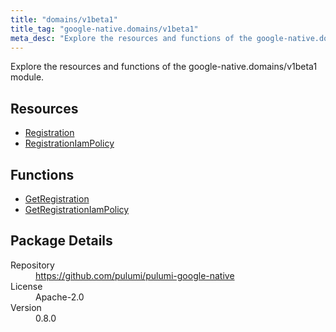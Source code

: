 ```yaml
---
title: "domains/v1beta1"
title_tag: "google-native.domains/v1beta1"
meta_desc: "Explore the resources and functions of the google-native.domains/v1beta1 module."
---
```


<!-- WARNING: this file was generated by Pulumi Docs Generator. -->
<!-- Do not edit by hand unless you're certain you know what you are doing! -->

Explore the resources and functions of the google-native.domains/v1beta1 module.

<h2 id="resources">Resources</h2>
<ul class="api">
    <li><a href="registration" title="Registration"><span class="symbol resource"></span>Registration</a></li>
    <li><a href="registrationiampolicy" title="RegistrationIamPolicy"><span class="symbol resource"></span>RegistrationIamPolicy</a></li>
</ul>

<h2 id="functions">Functions</h2>
<ul class="api">
    <li><a href="getregistration" title="GetRegistration"><span class="symbol function"></span>GetRegistration</a></li>
    <li><a href="getregistrationiampolicy" title="GetRegistrationIamPolicy"><span class="symbol function"></span>GetRegistrationIamPolicy</a></li>
</ul>

<h2 id="package-details">Package Details</h2>
<dl class="package-details">
	<dt>Repository</dt>
	<dd><a href="https://github.com/pulumi/pulumi-google-native">https://github.com/pulumi/pulumi-google-native</a></dd>
	<dt>License</dt>
	<dd>Apache-2.0</dd>
	<dt>Version</dt>
	<dd>0.8.0</dd>
</dl>

